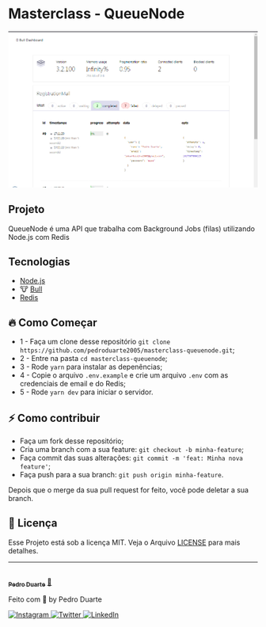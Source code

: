 # Masterclass - QueueNode

<img src=".github/screenshot.png" alt="Screenshot">

## Projeto
QueueNode é uma API que trabalha com Background Jobs (filas) utilizando Node.js com Redis

## Tecnologias

- [Node.js](https://nodejs.org/en)
- 🐮 [Bull](https://github.com/OptimalBits/bull)
- [Redis](https://redis.io)

## 🔥 Como Começar

- 1 - Faça um clone desse repositório `git clone https://github.com/pedroduarte2005/masterclass-queuenode.git`;
- 2 - Entre na pasta `cd masterclass-queuenode`;
- 3 - Rode `yarn` para instalar as depenências;
- 4 - Copie o arquivo `.env.example` e crie um arquivo `.env` com as credenciais de email e do Redis; 
- 5 - Rode `yarn dev` para iniciar o servidor.

## ⚡️ Como contribuir

- Faça um fork desse repositório;
- Cria uma branch com a sua feature: `git checkout -b minha-feature`;
- Faça commit das suas alterações: `git commit -m 'feat: Minha nova feature'`;
- Faça push para a sua branch: `git push origin minha-feature`.

Depois que o merge da sua pull request for feito, você pode deletar a sua branch.

## 📝 Licença

Esse Projeto está sob a licença MIT. Veja o Arquivo [LICENSE](.github/LICENSE.md) para mais detalhes.

---

<a href="https://app.rocketseat.com.br/me/pedropduarte2005">
 <img style="border-radius: 50%;" src="https://avatars.githubusercontent.com/u/59842901?v=4" width="100px;" alt=""/>
 <br />
 <sub><b>Pedro Duarte</b></sub></a> <a href="https://app.rocketseat.com.br/me/pedropduarte2005" title="Rocketseat">🚀</a>

Feito com 💖 by Pedro Duarte

<a href="https://instagram.com/pduartesilva2005">
  <img alt="Instagram" src="https://img.shields.io/badge/@pduartesilva2005%20-%23E4405F.svg?&style=flat-square&logo=Instagram&logoColor=white"/>
</a>
<a href="https://twitter.com/PedroPDuarte1">
  <img alt="Twitter" src="https://img.shields.io/badge/@PedroPDuarte1%20-%231DA1F2.svg?&style=flat-square&logo=Twitter&logoColor=white"/>
</a>
<a href="https://www.linkedin.com/in/pedropduarte2005/">
  <img alt="LinkedIn" src="https://img.shields.io/badge/Pedro%20Duarte-%230077B5.svg?&style=flat-square&logo=linkedin&logoColor=white"/>
</a>